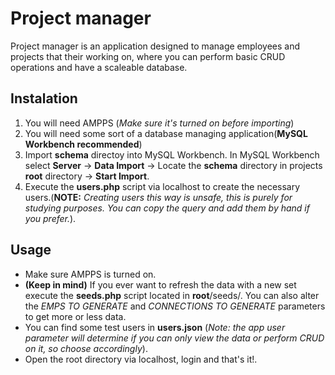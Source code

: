 # Project manager

Project manager is an application designed to manage employees and projects that their working on,
where you can perform basic CRUD operations and have a scaleable database.

## Instalation

1. You will need AMPPS (_Make sure it's turned on before importing_)
1. You will need some sort of a database managing application(__MySQL Workbench recommended__)
1. Import __schema__ directoy into MySQL Workbench. In MySQL Workbench select __Server__ -> __Data Import__ -> Locate the __schema__ directory in projects __root__ directory -> __Start Import__.
1. Execute the __users.php__ script via localhost to create the necessary users.(__NOTE:__ _Creating users this way is unsafe, this is purely for studying purposes. You can copy the query and add them by hand if you prefer._).

## Usage
* Make sure AMPPS is turned on.
* __(Keep in mind)__ If you ever want to refresh the data with a new set execute the __seeds.php__ script located in __root__/seeds/. You can also alter the _EMPS TO GENERATE_ and _CONNECTIONS TO GENERATE_ parameters to get more or less data.
* You can find some test users in __users.json__ (_Note: the app user parameter will determine if you can only view the data or perform CRUD on it, so choose accordingly_).
* Open the root directory via localhost, login and that's it!.